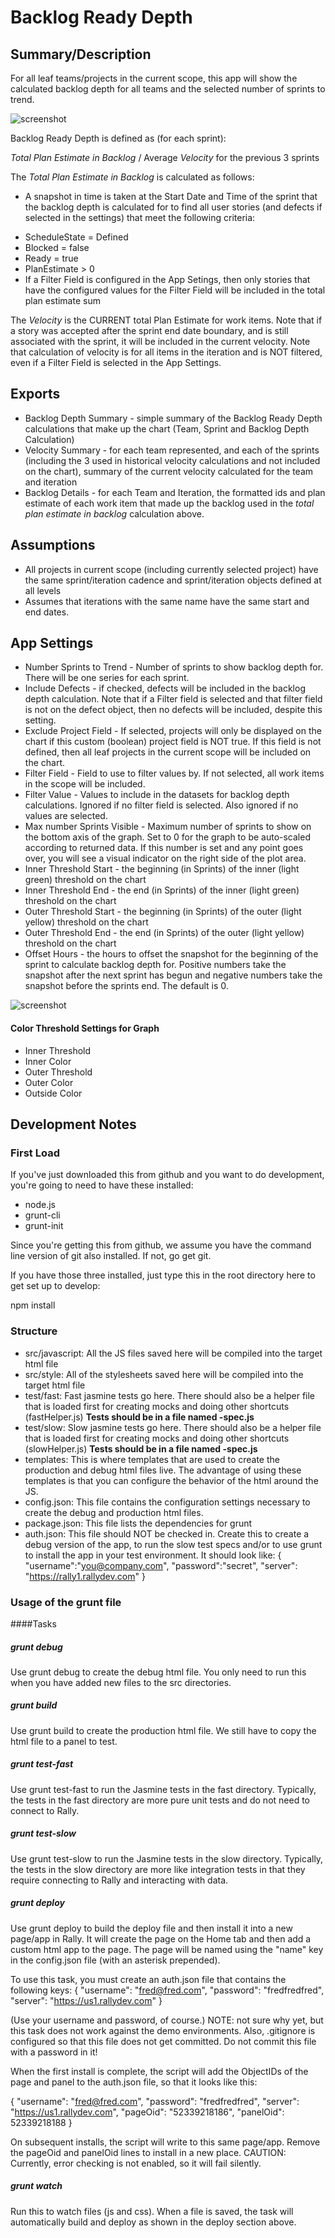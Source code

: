# Backlog Ready Depth

## Summary/Description

For all leaf teams/projects in the current scope, this app will show the calculated backlog depth for all teams and the selected number of sprints to trend.  

![screenshot](./images/backlog-ready-depth.png)

Backlog Ready Depth is defined as (for each sprint):

*Total Plan Estimate in Backlog* / Average *Velocity* for the previous 3 sprints

The *Total Plan Estimate in Backlog* is calculated as follows:
*  A snapshot in time is taken at the Start Date and Time of the sprint that the backlog depth is calculated for to find all user stories (and defects if selected in the settings) that meet the following criteria:
+  ScheduleState = Defined
+  Blocked = false
+  Ready = true
+  PlanEstimate > 0
+  If a Filter Field is configured in the App Setings, then only stories that have the configured values for the Filter Field will be included in the total plan estimate sum

The *Velocity* is the CURRENT total Plan Estimate for work items.  Note that if a story was accepted after the sprint end date boundary, and is still associated with the sprint, it will be included in the current velocity.  Note that calculation of velocity is for all items in the iteration and is NOT filtered, even if a Filter Field is selected in the App Settings.     

## Exports
*  Backlog Depth Summary - simple summary of the Backlog Ready Depth calculations that make up the chart (Team, Sprint and Backlog Depth Calculation)
*  Velocity Summary - for each team represented, and each of the sprints (including the 3 used in historical velocity calculations and not included on the chart), summary of the current velocity calculated for the team and iteration
*  Backlog Details - for each Team and Iteration, the formatted ids and plan estimate of each work item that made up the backlog used in the *total plan estimate in backlog* calculation above.

## Assumptions
*  All projects in current scope (including currently selected project) have the same sprint/iteration cadence and sprint/iteration objects defined at all levels
*  Assumes that iterations with the same name have the same start and end dates.  

## App Settings

+ Number Sprints to Trend - Number of sprints to show backlog depth for.  There will be one series for each sprint.  
+ Include Defects - if checked, defects will be included in the backlog depth calculation.  Note that if a Filter field is selected and that filter field is not on the defect object, then no defects will be included, despite this setting.
+ Exclude Project Field - If selected, projects will only be displayed on the chart if this custom (boolean) project field is NOT true.  If this field is not defined, then all leaf projects in the current scope will be included on the chart.  
+ Filter Field - Field to use to filter values by.  If not selected, all work items in the scope will be included.  
+ Filter Value - Values to include in the datasets for backlog depth calculations.  Ignored if no filter field is selected.  Also ignored if no values are selected.    
+ Max number Sprints Visible - Maximum number of sprints to show on the bottom axis of the graph.  Set to 0 for the graph to be auto-scaled according to returned data. If this number is set and any point goes over, you will see a visual indicator on the right side of the plot area.
+ Inner Threshold Start - the beginning (in Sprints) of the inner (light green) threshold on the chart
+ Inner Threshold End - the end (in Sprints) of the inner (light green) threshold on the chart
+ Outer Threshold Start - the beginning (in Sprints) of the outer (light yellow) threshold on the chart
+ Outer Threshold End - the end (in Sprints) of the outer (light yellow) threshold on the chart
+ Offset Hours - the hours to offset the snapshot for the beginning of the sprint to calculate backlog depth for.  Positive numbers take the snapshot after the next sprint has begun and negative numbers take the snapshot before the sprints end.  The default is 0.  

![screenshot](./images/backlog-ready-depth-settings.png)

#### Color Threshold Settings for Graph
+ Inner Threshold
+ Inner Color
+ Outer Threshold
+ Outer Color
+ Outside Color



## Development Notes


### First Load

If you've just downloaded this from github and you want to do development,
you're going to need to have these installed:

 * node.js
 * grunt-cli
 * grunt-init

Since you're getting this from github, we assume you have the command line
version of git also installed.  If not, go get git.

If you have those three installed, just type this in the root directory here
to get set up to develop:

  npm install

### Structure

  * src/javascript:  All the JS files saved here will be compiled into the
  target html file
  * src/style: All of the stylesheets saved here will be compiled into the
  target html file
  * test/fast: Fast jasmine tests go here.  There should also be a helper
  file that is loaded first for creating mocks and doing other shortcuts
  (fastHelper.js) **Tests should be in a file named <something>-spec.js**
  * test/slow: Slow jasmine tests go here.  There should also be a helper
  file that is loaded first for creating mocks and doing other shortcuts
  (slowHelper.js) **Tests should be in a file named <something>-spec.js**
  * templates: This is where templates that are used to create the production
  and debug html files live.  The advantage of using these templates is that
  you can configure the behavior of the html around the JS.
  * config.json: This file contains the configuration settings necessary to
  create the debug and production html files.  
  * package.json: This file lists the dependencies for grunt
  * auth.json: This file should NOT be checked in.  Create this to create a
  debug version of the app, to run the slow test specs and/or to use grunt to
  install the app in your test environment.  It should look like:
    {
        "username":"you@company.com",
        "password":"secret",
        "server": "https://rally1.rallydev.com"
    }

### Usage of the grunt file
####Tasks

##### grunt debug

Use grunt debug to create the debug html file.  You only need to run this when you have added new files to
the src directories.

##### grunt build

Use grunt build to create the production html file.  We still have to copy the html file to a panel to test.

##### grunt test-fast

Use grunt test-fast to run the Jasmine tests in the fast directory.  Typically, the tests in the fast
directory are more pure unit tests and do not need to connect to Rally.

##### grunt test-slow

Use grunt test-slow to run the Jasmine tests in the slow directory.  Typically, the tests in the slow
directory are more like integration tests in that they require connecting to Rally and interacting with
data.

##### grunt deploy

Use grunt deploy to build the deploy file and then install it into a new page/app in Rally.  It will create the page on the Home tab and then add a custom html app to the page.  The page will be named using the "name" key in the config.json file (with an asterisk prepended).

To use this task, you must create an auth.json file that contains the following keys:
{
    "username": "fred@fred.com",
    "password": "fredfredfred",
    "server": "https://us1.rallydev.com"
}

(Use your username and password, of course.)  NOTE: not sure why yet, but this task does not work against the demo environments.  Also, .gitignore is configured so that this file does not get committed.  Do not commit this file with a password in it!

When the first install is complete, the script will add the ObjectIDs of the page and panel to the auth.json file, so that it looks like this:

{
    "username": "fred@fred.com",
    "password": "fredfredfred",
    "server": "https://us1.rallydev.com",
    "pageOid": "52339218186",
    "panelOid": 52339218188
}

On subsequent installs, the script will write to this same page/app. Remove the
pageOid and panelOid lines to install in a new place.  CAUTION:  Currently, error checking is not enabled, so it will fail silently.

##### grunt watch

Run this to watch files (js and css).  When a file is saved, the task will automatically build and deploy as shown in the deploy section above.
